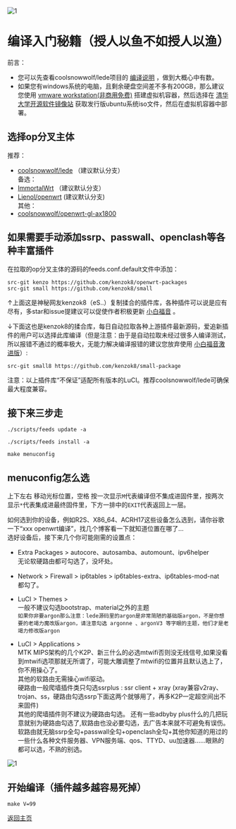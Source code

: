 ![1](https://user-images.githubusercontent.com/73426989/121067643-e0606880-c7fd-11eb-8673-6a8747853c20.png)     

# 编译入门秘籍（授人以鱼不如授人以渔）     

前言：        
* 您可以先查看coolsnowwolf/lede项目的 [编译说明](https://github.com/coolsnowwolf/lede#%E5%A6%82%E4%BD%95%E7%BC%96%E8%AF%91%E8%87%AA%E5%B7%B1%E9%9C%80%E8%A6%81%E7%9A%84-openwrt-%E5%9B%BA%E4%BB%B6) ，做到大概心中有数。     
* 如果您有windows系统的电脑，且剩余硬盘空间差不多有200GB，那么建议您使用 [vmware workstation(非商用免费)](https://www.vmware.com/cn/products/workstation-pro/workstation-pro-evaluation.html) 搭建虚拟机容器，然后选择在 [清华大学开源软件镜像站](https://mirrors.tuna.tsinghua.edu.cn/) 获取发行版ubuntu系统iso文件，然后在虚拟机容器中部署。        

## 选择op分叉主体         

推荐：          
* [coolsnowwolf/lede](https://github.com/coolsnowwolf/lede) （建议默认分支）     
备选：           
* [ImmortalWrt](https://github.com/immortalwrt/immortalwrt) （建议默认分支）                  
* [Lienol/openwrt](https://github.com/Lienol/openwrt) (建议默认分支)             
其他：         
* [coolsnowwolf/openwrt-gl-ax1800](https://github.com/coolsnowwolf/openwrt-gl-ax1800)              

## 如果需要手动添加ssrp、passwall、openclash等各种丰富插件      
       
在拉取的op分叉主体的源码的feeds.conf.default文件中添加：    

```
src-git kenzo https://github.com/kenzok8/openwrt-packages     
src-git small https://github.com/kenzok8/small
```

↑上面这是神秘网友kenzok8（eS..）复制揉合的插件库，各种插件可以说是应有尽有，多star和issue提建议可以促使作者积极更新 [小白福音](https://github.com/kenzok8/openwrt-packages) 。       

↓下面这也是kenzok8的揉合库，每日自动拉取各种上游插件最新源码，爱追新插件的用户可以选择此库编译（但是注意：由于是自动拉取未经过很多人编译测试，所以报错不通过的概率极大，无能力解决编译报错的建议您放弃使用 [小白福音激进版](https://github.com/kenzok8/small-package)）:          

```
src-git small8 https://github.com/kenzok8/small-package
```

注意：以上插件库“不保证”适配所有版本的LuCI。推荐coolsnowwolf/lede可确保最大程度兼容。              
              
## 接下来三步走

```
./scripts/feeds update -a
```
```
./scripts/feeds install -a
```
```
make menuconfig
```
        
## menuconfig怎么选        

上下左右 移动光标位置，空格 按一次显示`M`代表编译但不集成进固件里，按两次显示`*`代表集成进最终固件里，下方一排中的`EXIT`代表返回上一层。                     

如何选到你的设备，例如R2S、X86_64、ACRH17这些设备怎么选到，请你谷歌一下“xxx openwrt编译”，找几个博客看一下就知道位置在哪了...        
选好设备后，接下来几个你可能刚需的设置点：       

* Extra Packages > autocore、autosamba、automount、ipv6helper         
无论软硬路由都可勾选了，没坏处。         

* Network > Firewall > ip6tables > ip6tables-extra、ip6tables-mod-nat        
都勾了。         

* LuCI > Themes >          
一般不建议勾选bootstrap、material之外的主题       
`如果你非要argon那么注意：lede源码里的argon是非常简陋的基础版argon，不是你想要的老竭力魔改版argon，请注意勾选 argonne 、argonV3 等字眼的主题，他们才是老竭力修改版argon`        

* LuCI > Applications >         
MTK MIPS架构的几个K2P、新三什么的必选mtwifi否则没无线信号,如果没看到mtwifi选项那就无所谓了，可能大雕调整了mtwifi的位置并且默认选上了，你不用操心了。          
其他的软路由无需操心wifi驱动。                   
硬路由一般爬墙插件类只勾选ssrplus : ssr client + xray (xray兼容v2ray、trojan、ss，硬路由勾选ssrp下面这两个就够用了，再多K2P一定超空间出不来固件)       
其他的爬墙插件则不建议为硬路由勾选。 
还有一些adbyby plus什么的几把玩意就别为硬路由勾选了,软路由也没必要勾选，去广告本来就不可避免有误伤。            
软路由就无脑ssrp全勾+passwall全勾+openclash全勾+其他你知道的用过的一些什么各种文件服务器、VPN服务端、qos、TTYD、uu加速器......眼熟的都可以选，不熟的别选。               

![1](https://user-images.githubusercontent.com/73426989/121642667-69f48c80-cac3-11eb-9034-e67292c4a701.png)        

## 开始编译（插件越多越容易死掉）  
```
make V=99
```


[返回主页](./README.md)        
